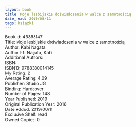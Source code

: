 ```yaml
---
layout: book
title: Moje lesbijskie doświadczenia w walce z samotnością
date_read: 2019/08/11
tags: książki
---
```


Book Id: 45358147<br />
Title: Moje lesbijskie doświadczenia w walce z samotnością<br />
Author: Kabi Nagata<br />
Author l-f: Nagata, Kabi<br />
Additional Authors: <br />
ISBN: <br />
ISBN13: 9788380014145<br />
My Rating: 2<br />
Average Rating: 4.09<br />
Publisher: Studio JG<br />
Binding: Hardcover<br />
Number of Pages: 148<br />
Year Published: 2019<br />
Original Publication Year: 2016<br />
Date Added: 2019/08/11<br />
Exclusive Shelf: read<br />
Owned Copies: 0<br />


